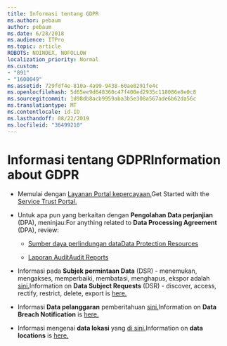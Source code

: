 ```yaml
---
title: Informasi tentang GDPR
ms.author: pebaum
author: pebaum
ms.date: 6/28/2018
ms.audience: ITPro
ms.topic: article
ROBOTS: NOINDEX, NOFOLLOW
localization_priority: Normal
ms.custom:
- "891"
- "1600049"
ms.assetid: 729fdf4e-810a-4a99-9438-60ae8291fe4c
ms.openlocfilehash: 5d65ee9d648360c47f400ed2935c118086e8e0c8
ms.sourcegitcommit: 1d98db8acb9959aba3b5e308a567ade6b62da56c
ms.translationtype: MT
ms.contentlocale: id-ID
ms.lasthandoff: 08/22/2019
ms.locfileid: "36499210"
---
```

# <a name="information-about-gdpr"></a><span data-ttu-id="114ff-102">Informasi tentang GDPR</span><span class="sxs-lookup"><span data-stu-id="114ff-102">Information about GDPR</span></span>

- <span data-ttu-id="114ff-103">Memulai dengan [Layanan Portal kepercayaan.](https://servicetrust.microsoft.com/ViewPage/GDPRGetStarted)</span><span class="sxs-lookup"><span data-stu-id="114ff-103">Get Started with the [Service Trust Portal.](https://servicetrust.microsoft.com/ViewPage/GDPRGetStarted)</span></span>

- <span data-ttu-id="114ff-104">Untuk apa pun yang berkaitan dengan **Pengolahan Data perjanjian** (DPA), meninjau:</span><span class="sxs-lookup"><span data-stu-id="114ff-104">For anything related to **Data Processing Agreement** (DPA), review:</span></span>

  - [<span data-ttu-id="114ff-105">Sumber daya perlindungan data</span><span class="sxs-lookup"><span data-stu-id="114ff-105">Data Protection Resources</span></span>](https://servicetrust.microsoft.com/ViewPage/TrustDocuments)

  - [<span data-ttu-id="114ff-106">Laporan Audit</span><span class="sxs-lookup"><span data-stu-id="114ff-106">Audit Reports</span></span>](https://servicetrust.microsoft.com/ViewPage/MSComplianceGuide)

- <span data-ttu-id="114ff-107">Informasi pada **Subjek permintaan Data** (DSR) - menemukan, mengakses, memperbaiki, membatasi, menghapus, ekspor adalah [sini.](https://docs.microsoft.com/microsoft-365/compliance/gdpr-dsr-office365)</span><span class="sxs-lookup"><span data-stu-id="114ff-107">Information on **Data Subject Requests** (DSR) - discover, access, rectify, restrict, delete, export is [here.](https://docs.microsoft.com/microsoft-365/compliance/gdpr-dsr-office365)</span></span>

- <span data-ttu-id="114ff-108">Informasi **Data pelanggaran** pemberitahuan [sini.](https://servicetrust.microsoft.com/ViewPage/GDPRBreach)</span><span class="sxs-lookup"><span data-stu-id="114ff-108">Information on **Data Breach Notification** is [here.](https://servicetrust.microsoft.com/ViewPage/GDPRBreach)</span></span>

- <span data-ttu-id="114ff-109">Informasi mengenai **data lokasi** yang [di sini.](https://products.office.com/where-is-your-data-located?ms.officeurl=datamaps&amp;geo=All#All)</span><span class="sxs-lookup"><span data-stu-id="114ff-109">Information on **data locations** is [here.](https://products.office.com/where-is-your-data-located?ms.officeurl=datamaps&amp;geo=All#All)</span></span>
